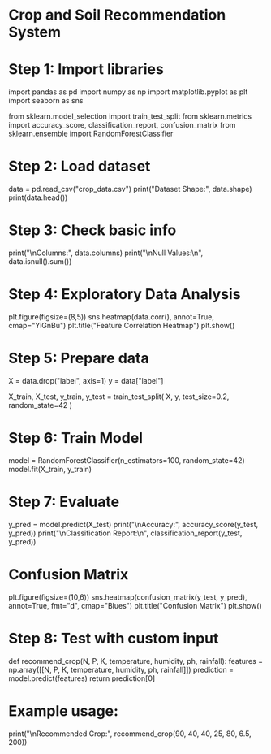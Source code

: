 # Crop and Soil Recommendation System

# Step 1: Import libraries
import pandas as pd
import numpy as np
import matplotlib.pyplot as plt
import seaborn as sns

from sklearn.model_selection import train_test_split
from sklearn.metrics import accuracy_score, classification_report, confusion_matrix
from sklearn.ensemble import RandomForestClassifier

# Step 2: Load dataset
data = pd.read_csv("crop_data.csv")
print("Dataset Shape:", data.shape)
print(data.head())

# Step 3: Check basic info
print("\nColumns:", data.columns)
print("\nNull Values:\n", data.isnull().sum())

# Step 4: Exploratory Data Analysis
plt.figure(figsize=(8,5))
sns.heatmap(data.corr(), annot=True, cmap="YlGnBu")
plt.title("Feature Correlation Heatmap")
plt.show()

# Step 5: Prepare data
X = data.drop("label", axis=1)
y = data["label"]

X_train, X_test, y_train, y_test = train_test_split(
    X, y, test_size=0.2, random_state=42
)

# Step 6: Train Model
model = RandomForestClassifier(n_estimators=100, random_state=42)
model.fit(X_train, y_train)

# Step 7: Evaluate
y_pred = model.predict(X_test)
print("\nAccuracy:", accuracy_score(y_test, y_pred))
print("\nClassification Report:\n", classification_report(y_test, y_pred))

# Confusion Matrix
plt.figure(figsize=(10,6))
sns.heatmap(confusion_matrix(y_test, y_pred), annot=True, fmt="d", cmap="Blues")
plt.title("Confusion Matrix")
plt.show()

# Step 8: Test with custom input
def recommend_crop(N, P, K, temperature, humidity, ph, rainfall):
    features = np.array([[N, P, K, temperature, humidity, ph, rainfall]])
    prediction = model.predict(features)
    return prediction[0]

# Example usage:
print("\nRecommended Crop:", recommend_crop(90, 40, 40, 25, 80, 6.5, 200))

